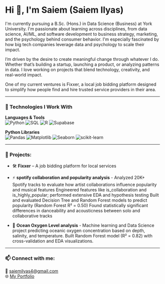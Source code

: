 # Hi 👋, I'm Saiem (Saiem Ilyas)

I'm currently pursuing a B.Sc. (Hons.) in Data Science (Business) at York University. I'm passionate about learning across disciplines, from data science, AI/ML, and software development to business strategy, marketing, and the psychology behind consumer behavior. I'm especially fascinated by how big tech companies leverage data and psychology to scale their impact.

I’m driven by the desire to create meaningful change through whatever I do. Whether that’s building a startup, launching a product, or analyzing patterns in data. I love working on projects that blend technology, creativity, and real-world impact.

One of my current ventures is Fixxer, a local job bidding platform designed to simplify how people find and hire trusted service providers in their area.

---

### 🔧 Technologies I Work With

**Languages & Tools**  
![Python](https://img.shields.io/badge/Python-3776AB?style=flat&logo=python&logoColor=white)
![SQL](https://img.shields.io/badge/SQL-003B57?style=flat&logo=mysql&logoColor=white)
![R](https://img.shields.io/badge/R-276DC3?style=flat&logo=r&logoColor=white)
![Supabase](https://img.shields.io/badge/Supabase-3ECF8E?style=flat&logo=supabase&logoColor=black)

**Python Libraries**  
![Pandas](https://img.shields.io/badge/Pandas-150458?style=flat&logo=pandas&logoColor=white)
![Matplotlib](https://img.shields.io/badge/Matplotlib-11557C?style=flat)
![Seaborn](https://img.shields.io/badge/Seaborn-0090B8?style=flat)
![scikit-learn](https://img.shields.io/badge/scikit--learn-F7931E?style=flat)

---

### 🚀 Projects:
- 🛠 **Fixxer** – A job bidding platform for local services

- ⚡ **spotify collaboration and popularity analysis** - Analyzed 20K+ Spotify tracks to evaluate how artist collaborations influence popularity and musical features
Engineered features like is_collaboration and is_highly_popular; performed extensive EDA and hypothesis testing
Built and evaluated Decision Tree and Random Forest models to predict popularity (Random Forest R² = 0.50)
Found statistically significant differences in danceability and acousticness between solo and collaborative tracks

- 🔭 **Ocean Oxygen Level analysis** - Machine learning and Data Science project predicting oceanic oxygen concentration based on depth, salinity, and temperature. Built Random Forest model (R² = 0.82) with cross-validation and EDA visualizations.

---

### 📫 Connect with me:
📧 saiemilyas4@gmail.com  
🌐 [My Portfolio](#)
